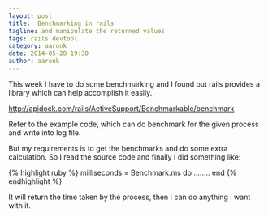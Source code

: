```yaml
---
layout: post
title:  Benchmarking in rails
tagline: and manipulate the returned values
tags: rails devtool
category: aaronk
date: 2014-05-28 19:30
author: aaronk
---
```

This week I have to do some benchmarking and I found out rails provides a library which can help accomplish it easily.

<http://apidock.com/rails/ActiveSupport/Benchmarkable/benchmark>

Refer to the example code, which can do benchmark for the given process and write into log file.

But my requirements is to get the benchmarks and do some extra calculation. So I read the source code and finally I did something like:

{% highlight ruby %}
milliseconds = Benchmark.ms do
   ........
end
{% endhighlight %}

It will return the time taken by the process, then I can do anything I want with it.
